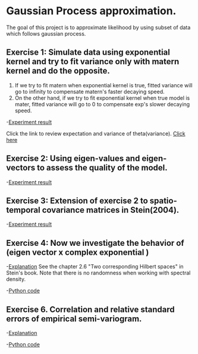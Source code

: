 # Gaussian Process approximation.

The goal of this project is to approximate likelihood by using subset of data which follows gaussian process.

## Exercise 1: Simulate data using exponential kernel and try to fit variance only with matern kernel and do the opposite.
  1. If we try to fit matern when exponential kernel is true, fitted variance will go to infinity to compensate matern's faster decaying speed.
  2. On the other hand, if we try to fit exponential kernel when true model is mater, fitted variance will go to 0 to compensate exp's slower decaying speed.

  -[Experiment result](https://github.com/cl20813/Gaussian-Process-approximation/blob/567fc1abc0f2e12e7582635b54813c3ec11268d6/Exercises/Fit%20matern_true%20exp.pdf)


Click the link to review expectation and variance of theta(variance).
[Click here](https://stats.stackexchange.com/questions/427332/variance-of-quadratic-form-for-multivariate-normal-distribution)


  
## Exercise 2: Using eigen-values and eigen-vectors to assess the quality of the model.

  -[Experiment result](Exercises/Diagnostics_of_covariance_matrix_using_eigenvalue.ipynb)
  

## Exercise 3: Extension of exercise 2 to spatio-temporal covariance matrices in Stein(2004).

  -[Experiment result](Exercises/Spat_tmp_cov_exercise_stein_2004_python.ipynb)
  

## Exercise 4: Now we investigate the behavior of (eigen vector x complex exponential ) 

  -[Explanation](Exercises/Isometry_same_norm_spectrum_1_12.pdf)
  See the chapter 2.6 "Two corresponding Hilbert spaces" in Stein's book. Note that there is no randomness when working with spectral density.

  -[Python code](Exercises/Isometry_same_norm_spectrum_1_12.ipynb)



## Exercise 6. Correlation and relative standard errors of empirical semi-variogram. 

  -[Explanation](Exercises/Experiment6_acf_semivariogram.pdf)
  
  -[Python code](Exercises/Experiment6_acf_semivarogram.ipynb)
  
  
  


 


